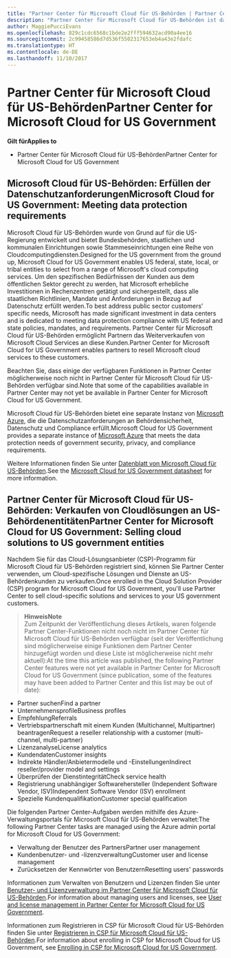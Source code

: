 ```yaml
---
title: "Partner Center für Microsoft Cloud für US-Behörden | Partner Center für Microsoft Cloud für US-Behörden"
description: "Partner Center für Microsoft Cloud für US-Behörden ist das Unternehmensportal für Microsoft-Partner, die Microsoft-Cloudlösungen für Kunden anbieten möchten, die mit Regierungsbehörden in den USA arbeiten."
author: MaggiePucciEvans
ms.openlocfilehash: 829c1cdc6568c1bde2e2fff594632acd90a4ee16
ms.sourcegitcommit: 2c99458586d7d536f5502317653eb4a43e2fdafc
ms.translationtype: HT
ms.contentlocale: de-DE
ms.lasthandoff: 11/10/2017
---
```

# <a name="partner-center-for-microsoft-cloud-for-us-government"></a><span data-ttu-id="9bbc8-103">Partner Center für Microsoft Cloud für US-Behörden</span><span class="sxs-lookup"><span data-stu-id="9bbc8-103">Partner Center for Microsoft Cloud for US Government</span></span>

**<span data-ttu-id="9bbc8-104">Gilt für</span><span class="sxs-lookup"><span data-stu-id="9bbc8-104">Applies to</span></span>**

-  <span data-ttu-id="9bbc8-105">Partner Center für Microsoft Cloud für US-Behörden</span><span class="sxs-lookup"><span data-stu-id="9bbc8-105">Partner Center for Microsoft Cloud for US Government</span></span>

## <a name="microsoft-cloud-for-us-government-meeting-data-protection-requirements"></a><span data-ttu-id="9bbc8-106">Microsoft Cloud für US-Behörden: Erfüllen der Datenschutzanforderungen</span><span class="sxs-lookup"><span data-stu-id="9bbc8-106">Microsoft Cloud for US Government: Meeting data protection requirements</span></span> 

<span data-ttu-id="9bbc8-107">Microsoft Cloud für US-Behörden wurde von Grund auf für die US-Regierung entwickelt und bietet Bundesbehörden, staatlichen und kommunalen Einrichtungen sowie Stammeseinrichtungen eine Reihe von Cloudcomputingdiensten.</span><span class="sxs-lookup"><span data-stu-id="9bbc8-107">Designed for the US government from the ground up, Microsoft Cloud for US Government enables US federal, state, local, or tribal entities to select from a range of Microsoft's cloud computing services.</span></span> <span data-ttu-id="9bbc8-108">Um den spezifischen Bedürfnissen der Kunden aus dem öffentlichen Sektor gerecht zu werden, hat Microsoft erhebliche Investitionen in Rechenzentren getätigt und sichergestellt, dass alle staatlichen Richtlinien, Mandate und Anforderungen in Bezug auf Datenschutz erfüllt werden.</span><span class="sxs-lookup"><span data-stu-id="9bbc8-108">To best address public sector customers’ specific needs, Microsoft has made significant investment in data centers and is dedicated to meeting data protection compliance with US federal and state policies, mandates, and requirements.</span></span> <span data-ttu-id="9bbc8-109">Partner Center für Microsoft Cloud für US-Behörden ermöglicht Partnern das Weiterverkaufen von Microsoft Cloud Services an diese Kunden.</span><span class="sxs-lookup"><span data-stu-id="9bbc8-109">Partner Center for Microsoft Cloud for US Government enables partners to resell Microsoft cloud services to these customers.</span></span>

<span data-ttu-id="9bbc8-110">Beachten Sie, dass einige der verfügbaren Funktionen in Partner Center möglicherweise noch nicht in Partner Center für Microsoft Cloud für US-Behörden verfügbar sind.</span><span class="sxs-lookup"><span data-stu-id="9bbc8-110">Note that some of the capabilities available in Partner Center may not yet be available in Partner Center for Microsoft Cloud for US Government.</span></span>

<span data-ttu-id="9bbc8-111">Microsoft Cloud für US-Behörden bietet eine separate Instanz von [Microsoft Azure](https://azure.microsoft.com/en-us/overview/clouds/government/), die die Datenschutzanforderungen an Behördensicherheit, Datenschutz und Compliance erfüllt.</span><span class="sxs-lookup"><span data-stu-id="9bbc8-111">Microsoft Cloud for US Government provides a separate instance of [Microsoft Azure](https://azure.microsoft.com/en-us/overview/clouds/government/) that meets the data protection needs of government security, privacy, and compliance requirements.</span></span> 

<span data-ttu-id="9bbc8-112">Weitere Informationen finden Sie unter [Datenblatt von Microsoft Cloud für US-Behörden](http://download.microsoft.com/download/C/9/C/C9CA3002-DFC4-4ADA-841F-DF42AEC042FB/Microsoft_Azure_Government_Datasheet_EN_US.PDF).</span><span class="sxs-lookup"><span data-stu-id="9bbc8-112">See the [Microsoft Cloud for US Government datasheet](http://download.microsoft.com/download/C/9/C/C9CA3002-DFC4-4ADA-841F-DF42AEC042FB/Microsoft_Azure_Government_Datasheet_EN_US.PDF) for more information.</span></span>

## <a name="partner-center-for-microsoft-cloud-for-us-government-selling-cloud-solutions-to-us-government-entities"></a><span data-ttu-id="9bbc8-113">Partner Center für Microsoft Cloud für US-Behörden: Verkaufen von Cloudlösungen an US-Behördenentitäten</span><span class="sxs-lookup"><span data-stu-id="9bbc8-113">Partner Center for Microsoft Cloud for US Government: Selling cloud solutions to US government entities</span></span>

<span data-ttu-id="9bbc8-114">Nachdem Sie für das Cloud-Lösungsanbieter (CSP)-Programm für Microsoft Cloud für US-Behörden registriert sind, können Sie Partner Center verwenden, um Cloud-spezifische Lösungen und Dienste an US-Behördenkunden zu verkaufen.</span><span class="sxs-lookup"><span data-stu-id="9bbc8-114">Once enrolled in the Cloud Solution Provider (CSP) program for Microsoft Cloud for US Government, you'll use Partner Center to sell cloud-specific solutions and services to your US government customers.</span></span> 

>**<span data-ttu-id="9bbc8-115">Hinweis</span><span class="sxs-lookup"><span data-stu-id="9bbc8-115">Note</span></span>**<br>
<span data-ttu-id="9bbc8-116">Zum Zeitpunkt der Veröffentlichung dieses Artikels, waren folgende Partner Center-Funktionen nicht noch nicht im Partner Center für Microsoft Cloud für US-Behörden verfügbar (seit der Veröffentlichung sind möglicherweise einige Funktionen dem Partner Center hinzugefügt worden und diese Liste ist möglicherweise nicht mehr aktuell):</span><span class="sxs-lookup"><span data-stu-id="9bbc8-116">At the time this article was published, the following Partner Center features were not yet available in Partner Center for Microsoft Cloud for US Government (since publication, some of the features may have been added to Partner Center and this list may be out of date):</span></span>

- <span data-ttu-id="9bbc8-117">Partner suchen</span><span class="sxs-lookup"><span data-stu-id="9bbc8-117">Find a partner</span></span>
- <span data-ttu-id="9bbc8-118">Unternehmensprofile</span><span class="sxs-lookup"><span data-stu-id="9bbc8-118">Business profiles</span></span>
- <span data-ttu-id="9bbc8-119">Empfehlung</span><span class="sxs-lookup"><span data-stu-id="9bbc8-119">Referrals</span></span>
- <span data-ttu-id="9bbc8-120">Vertriebspartnerschaft mit einem Kunden (Multichannel, Multipartner) beantragen</span><span class="sxs-lookup"><span data-stu-id="9bbc8-120">Request a reseller relationship with a customer (multi-channel, multi-partner)</span></span>
- <span data-ttu-id="9bbc8-121">Lizenzanalyse</span><span class="sxs-lookup"><span data-stu-id="9bbc8-121">License analytics</span></span>
- <span data-ttu-id="9bbc8-122">Kundendaten</span><span class="sxs-lookup"><span data-stu-id="9bbc8-122">Customer insights</span></span>
- <span data-ttu-id="9bbc8-123">Indirekte Händler/Anbietermodelle und -Einstellungen</span><span class="sxs-lookup"><span data-stu-id="9bbc8-123">Indirect reseller/provider model and settings</span></span>
- <span data-ttu-id="9bbc8-124">Überprüfen der Dienstintegrität</span><span class="sxs-lookup"><span data-stu-id="9bbc8-124">Check service health</span></span>
- <span data-ttu-id="9bbc8-125">Registrierung unabhängiger Softwarehersteller (Independent Software Vendor, ISV)</span><span class="sxs-lookup"><span data-stu-id="9bbc8-125">Independent Software Vendor (ISV) enrollment</span></span>
- <span data-ttu-id="9bbc8-126">Spezielle Kundenqualifikation</span><span class="sxs-lookup"><span data-stu-id="9bbc8-126">Customer special qualification</span></span>

<span data-ttu-id="9bbc8-127">Die folgenden Partner Center-Aufgaben werden mithilfe des Azure-Verwaltungsportals für Microsoft Cloud für US-Behörden verwaltet:</span><span class="sxs-lookup"><span data-stu-id="9bbc8-127">The following Partner Center tasks are managed using the Azure admin portal for Microsoft Cloud for US Government:</span></span> 

-   <span data-ttu-id="9bbc8-128">Verwaltung der Benutzer des Partners</span><span class="sxs-lookup"><span data-stu-id="9bbc8-128">Partner user management</span></span>
-   <span data-ttu-id="9bbc8-129">Kundenbenutzer- und -lizenzverwaltung</span><span class="sxs-lookup"><span data-stu-id="9bbc8-129">Customer user and license management</span></span>
-   <span data-ttu-id="9bbc8-130">Zurücksetzen der Kennwörter von Benutzern</span><span class="sxs-lookup"><span data-stu-id="9bbc8-130">Resetting users' passwords</span></span>

<span data-ttu-id="9bbc8-131">Informationen zum Verwalten von Benutzern und Lizenzen finden Sie unter [Benutzer- und Lizenzverwaltung im Partner Center für Microsoft Cloud für US-Behörden](user-management-in-partner-center-for-microsoft-us-govt-cloud.md).</span><span class="sxs-lookup"><span data-stu-id="9bbc8-131">For information about managing users and licenses, see [User and license management in Partner Center for Microsoft Cloud for US Government](user-management-in-partner-center-for-microsoft-us-govt-cloud.md).</span></span>

<span data-ttu-id="9bbc8-132">Informationen zum Registrieren in CSP für Microsoft Cloud für US-Behörden finden Sie unter [Registrieren in CSP für Microsoft Cloud für US-Behörden](enroll-in-csp-for-microsoft-us-govt-cloud.md).</span><span class="sxs-lookup"><span data-stu-id="9bbc8-132">For information about enrolling in CSP for Microsoft Cloud for US Government, see [Enrolling in CSP for Microsoft Cloud for US Government](enroll-in-csp-for-microsoft-us-govt-cloud.md).</span></span>
